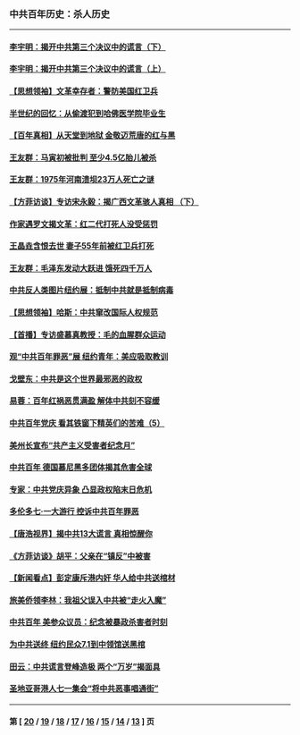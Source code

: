 ### 中共百年历史：杀人历史
---
#### [李宇明：揭开中共第三个决议中的谎言（下）](../../pages/nf1176106/n13389389.md?12090430) 
#### [李宇明：揭开中共第三个决议中的谎言（上）](../../pages/nf1176106/n13388697.md?12090430) 
#### [【思想领袖】文革幸存者：警防美国红卫兵](../../pages/nf1176106/n13339289.md?12090430) 
#### [半世纪的回忆：从偷渡犯到哈佛医学院毕业生](../../pages/nf1176106/n13345328.md?12090430) 
#### [【百年真相】从天堂到地狱 金敬迈荒唐的红与黑](../../pages/nf1176106/n13336995.md?12090430) 
#### [王友群：马寅初被批判 至少4.5亿胎儿被杀](../../pages/nf1176106/n13260313.md?12090430) 
#### [王友群：1975年河南溃坝23万人死亡之谜](../../pages/nf1176106/n13231576.md?12090430) 
#### [【方菲访谈】专访宋永毅：揭广西文革骇人真相 （下）](../../pages/nf1176106/n13209074.md?12090430) 
#### [作家遇罗文揭文革：红二代打死人没受惩罚](../../pages/nf1176106/n13205254.md?12090430) 
#### [王晶垚含恨去世 妻子55年前被红卫兵打死](../../pages/nf1176106/n13203590.md?12090430) 
#### [王友群：毛泽东发动大跃进 饿死四千万人](../../pages/nf1176106/n13177158.md?12090430) 
#### [中共反人类图片纽约展：抵制中共就是抵制病毒](../../pages/nf1176106/n13115371.md?12090430) 
#### [【思想领袖】哈斯：中共窜改国际人权规范](../../pages/nf1176106/n13053647.md?12090430) 
#### [【首播】专访盛慕真教授：毛的血腥群众运动](../../pages/nf1176106/n13091782.md?12090430) 
#### [观“中共百年罪恶”展 纽约青年：美应吸取教训](../../pages/nf1176106/n13085246.md?12090430) 
#### [戈壁东：中共是这个世界最邪恶的政权](../../pages/nf1176106/n13085641.md?12090430) 
#### [易蓉：百年红祸恶贯满盈 解体中共刻不容缓](../../pages/nf1176106/n13084455.md?12090430) 
#### [中共百年党庆 看其铁窗下精英们的苦难（5）](../../pages/nf1176106/n13076766.md?12090430) 
#### [美州长宣布“共产主义受害者纪念月”](../../pages/nf1176106/n13074024.md?12090430) 
#### [中共百年 德国慕尼黑多团体揭其危害全球](../../pages/nf1176106/n13068873.md?12090430) 
#### [专家：中共党庆异象 凸显政权陷末日危机](../../pages/nf1176106/n13067084.md?12090430) 
#### [多伦多七·一大游行 控诉中共百年罪恶](../../pages/nf1176106/n13062043.md?12090430) 
#### [【唐浩视界】揭中共13大谎言 真相惊醒你](../../pages/nf1176106/n13065208.md?12090430) 
#### [《方菲访谈》胡平：父亲在“镇反”中被害](../../pages/nf1176106/n13064114.md?12090430) 
#### [【新闻看点】彭定康斥港内奸 华人给中共送棺材](../../pages/nf1176106/n13064230.md?12090430) 
#### [旅美侨领李林：我祖父误入中共被“走火入魔”](../../pages/nf1176106/n13062777.md?12090430) 
#### [中共百年 美参众议员：纪念被暴政杀害者时刻](../../pages/nf1176106/n13063735.md?12090430) 
#### [为中共送终 纽约民众7.1到中领馆送黑棺](../../pages/nf1176106/n13062573.md?12090430) 
#### [田云：中共谎言登峰造极 两个“万岁”揭面具](../../pages/nf1176106/n13062013.md?12090430) 
#### [圣地亚哥港人七一集会“将中共恶事唱通街”](../../pages/nf1176106/n13062681.md?12090430) 

---
#### 第 [ [20](./20.md?12090430) / [19](./19.md?12090430) / [18](./18.md?12090430) / [17](./17.md?12090430) / [16](./16.md?12090430) / [15](./15.md?12090430) / [14](./14.md?12090430) / [13](./13.md?12090430) ] 页
